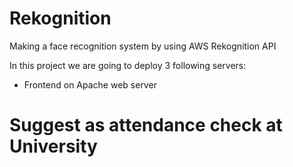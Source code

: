 # Rekognition
Making a face recognition system by using AWS Rekognition API

In this project we are going to deploy 3 following servers:
- Frontend on Apache web server






# Suggest as attendance check at University
